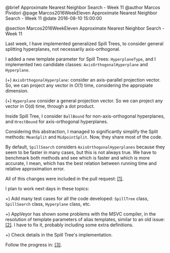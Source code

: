 @brief Approximate Nearest Neighbor Search - Week 11
@author Marcos Pividori
@page Marcos2016WeekEleven Approximate Nearest Neighbor Search - Week 11
@date 2016-08-10 15:00:00

@section Marcos2016WeekEleven Approximate Nearest Neighbor Search - Week 11

Last week, I have implemented generalized Spill Trees, to consider general splitting hyperplanes, not necessarily axis-orthogonal.

I added a new template parameter for Spill Trees: `HyperplaneType`, and I implemented two candidate classes: `AxisOrthogonalHyperplane` and `Hyperplane`.

(+) `AxisOrthogonalHyperplane`: consider an axis-parallel projection vector. So, we can project any vector in O(1) time, considering the appropiate dimension.

(+) `Hyperplane` consider a general projection vector. So we can project any vector in O(d) time, through a dot product.

Inside Spill Tree, I consider `BallBound` for non-axis-orthogonal hyperplanes, and `HrectBound` for axis-orthogonal hyperplanes.

Considering this abstraction, I managed to significantly simplify the Split methods: `MeanSplit` and `MidpointSplit`. Now, they share most of the code.

By default, `SpillSearch` considers `AxisOrthogonalHyperplanes` because they seem to be faster in many cases, but this is not always true. We have to benchmark both methods and see which is faster and which is more accurate, I mean, which has the best relation between running time and relative approximation error.

All of this changes were included in the pull request: [[1]](https://github.com/mlpack/mlpack/pull/747).

I plan to work next days in these topics:

+) Add many test cases for all the code developed: `SpillTree` class, `SpillSearch` class, `Hyperplane` class, etc.

+) AppVeyor has shown some problems with the MSVC compiler, in the resolution of template parameters of alias templates, similar to an old issue: [[2]](https://github.com/mlpack/mlpack/issues/476). I have to fix it, probably including some extra definitions.

+) Check details in the Spill Tree's implementation.

Follow the progress in: [[3]](https://github.com/MarcosPividori/mlpack/tree/spill-trees/src/mlpack/core/tree/spill_tree).